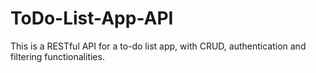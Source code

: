 # ToDo-List-App-API
This is a RESTful API for a to-do list app, with CRUD, authentication and filtering functionalities.

